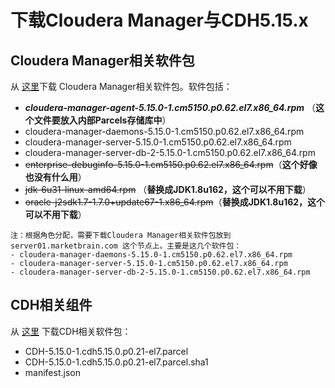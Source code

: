下载Cloudera Manager与CDH5.15.x
================================================================================
## Cloudera Manager相关软件包
从 [这里](https://archive.cloudera.com/cm5/redhat/7/x86_64/cm/5.15.0/RPMS/x86_64/)下载
Cloudera Manager相关软件包。软件包括：
+ ***cloudera-manager-agent-5.15.0-1.cm5150.p0.62.el7.x86_64.rpm*** （**这个文件要放入内部Parcels存储库中**）
+ cloudera-manager-daemons-5.15.0-1.cm5150.p0.62.el7.x86_64.rpm
+ cloudera-manager-server-5.15.0-1.cm5150.p0.62.el7.x86_64.rpm
+ cloudera-manager-server-db-2-5.15.0-1.cm5150.p0.62.el7.x86_64.rpm
+ ~~enterprise-debuginfo-5.15.0-1.cm5150.p0.62.el7.x86_64.rpm~~（**这个好像也没有什么用**）
+ ~~jdk-6u31-linux-amd64.rpm~~ （**替换成JDK1.8u162，这个可以不用下载**）
+ ~~oracle-j2sdk1.7-1.7.0+update67-1.x86_64.rpm~~（**替换成JDK1.8u162，这个可以不用下载**）

```
注：根据角色分配，需要下载Cloudera Manager相关软件包放到 server01.marketbrain.com 这个节点上。主要是这几个软件包：
- cloudera-manager-daemons-5.15.0-1.cm5150.p0.62.el7.x86_64.rpm
- cloudera-manager-server-5.15.0-1.cm5150.p0.62.el7.x86_64.rpm
- cloudera-manager-server-db-2-5.15.0-1.cm5150.p0.62.el7.x86_64.rpm
```

## CDH相关组件
从 [这里](https://archive.cloudera.com/cdh5/parcels/5.15.0/) 下载CDH相关软件包：
+ CDH-5.15.0-1.cdh5.15.0.p0.21-el7.parcel
+ CDH-5.15.0-1.cdh5.15.0.p0.21-el7.parcel.sha1
+ manifest.json
